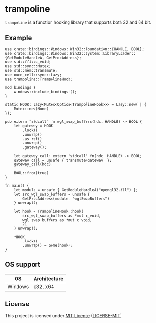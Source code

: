 # trampoline

`trampoline` is a function hooking library that supports both 32 and 64 bit.

## Example

```rust,ignore
use crate::bindings::Windows::Win32::Foundation::{HANDLE, BOOL};
use crate::bindings::Windows::Win32::System::LibraryLoader::{GetModuleHandleA, GetProcAddress};
use std::ffi::c_void;
use std::sync::Mutex;
use std::mem::transmute;
use once_cell::sync::Lazy;
use trampoline::TrampolineHook;

mod bindings {
    windows::include_bindings!();
}

static HOOK: Lazy<Mutex<Option<TrampolineHook>>> = Lazy::new(|| {
    Mutex::new(None)
});

pub extern "stdcall" fn wgl_swap_buffers(hdc: HANDLE) -> BOOL {
    let gateway = HOOK
        .lock()
        .unwrap()
        .as_ref()
        .unwrap()
        .gateway();

    let gateway_call: extern "stdcall" fn(hdc: HANDLE) -> BOOL;
    gateway_call = unsafe { transmute(gateway) };
    gateway_call(hdc);

    BOOL::from(true)
}

fn main() {
    let module = unsafe { GetModuleHandleA("opengl32.dll") };
    let src_wgl_swap_buffers = unsafe {
        GetProcAddress(module, "wglSwapBuffers")
    }.unwrap();

    let hook = TrampolineHook::hook(
        src_wgl_swap_buffers as *mut c_void,
        wgl_swap_buffers as *mut c_void,
        21
    ).unwrap();

    *HOOK
        .lock()
        .unwrap() = Some(hook);
}

```

## OS support

| OS      | Architecture |
|---------|--------------|
| Windows | x32, x64     |

## License

This project is licensed under [MIT License](https://choosealicense.com/licenses/mit/) ([LICENSE-MIT](LICENSE.md))